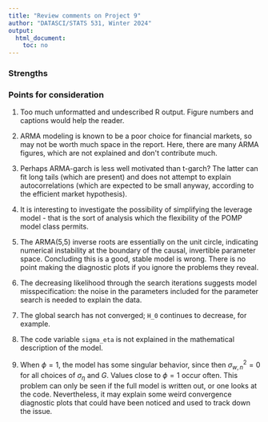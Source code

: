 ```yaml
---
title: "Review comments on Project 9"
author: "DATASCI/STATS 531, Winter 2024"
output:
  html_document:
    toc: no
---
```


### Strengths

### Points for consideration

1. Too much unformatted and undescribed R output. Figure numbers and captions would help the reader. 

1. ARMA modeling is known to be a poor choice for financial markets, so may not be worth much space in the report. Here, there are many ARMA figures, which are not explained and don't contribute much.

1. Perhaps ARMA-garch is less well motivated than t-garch? The latter can fit long tails (which are present) and does not attempt to explain autocorrelations (which are expected to be small anyway, according to the efficient market hypothesis).

1. It is interesting to investigate the possibility of simplifying the leverage model - that is the sort of analysis which the flexibility of the POMP model class permits. 

1. The ARMA(5,5) inverse roots are essentially on the unit circle, indicating numerical instability at the boundary of the causal, invertible parameter space. Concluding this is a good, stable model is wrong. There is no point making the diagnostic plots if you ignore the problems they reveal.

1. The decreasing likelihood through the search iterations suggests model misspecification: the noise in the parameters included for the parameter search is needed to explain the data.

1. The global search has not converged; `H_0` continues to decrease, for example.

1. The code variable `sigma_eta` is not explained in the mathematical description of the model.

1. When $\phi=1$, the model has some singular behavior, since then $\sigma^2_{w,n}=0$ for all choices of $\sigma_\eta$ and $G$. Values close to $\phi=1$ occur often. This problem can only be seen if the full model is written out, or one looks at the code. Nevertheless, it may explain some weird convergence diagnostic plots that could have been noticed and used to track down the issue.



